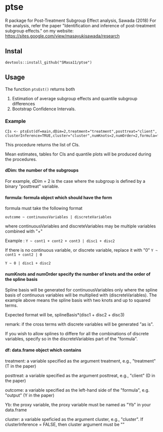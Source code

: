 # ptse
R package for Post-Treatment Subgroup Effect analysis, Sawada (2018)
 For the analysis, refer the paper "Identification and inference of post-treatment subgroup effects." on my website: https://sites.google.com/view/masayukisawada/research

## Instal
```devtools::install_github("SMasa11/ptse")```

## Usage
The function `ptsEst()` returns both
1. Estimation of average subgroup effects and quantile subgroup differences
2. Bootstrap Confidence Intervals.

### Example
```
CIs <- ptsEst(df=main,dDim=2,treatment="treatment",posttreat="client",
clusterInference=TRUE,cluster="cluster",numKnots=2,numOrder=2,formula=formula,Ytype="Yb")
```
This procedure returns the list of CIs. 

Mean estimates, tables for CIs and quantile plots will be produced during the procedures.

#### dDim: the number of the subgroups
For example, dDim = 2 is the case where the subgroup is defined by a binary "posttreat" variable.

#### formula: formula object which should have the form
 formula must take the following format

 ```outcome ~ continuousVariables | discreteVariables```
 
 where continuousVariables and discreteVariables may be multiple variables combined with "+"
 
 Example :
 ``` Y ~ cont1 + cont2 + cont3 | disc1 + disc2 ```
 
 If there is no continuous variable, or discrete variable, replace it with "0"
 ``` Y ~ cont1 + cont2 | 0 ```
 
 ``` Y ~ 0 | disc1 + disc2 ```

#### numKnots and numOrder specify the number of knots and the order of the spline basis
 Spline basis will be generated for continuousVariables only
 where the spline basis of continuous variables will be multiplied with (discreteVariables). The example above means the spline basis with two knots and up to squared terms.
 
  Expected format will be, splineBasis*(disc1 + disc2 + disc3)
  
  
  remark: if the cross terms with discrete variables will be generated "as is".
  
  If you wish to allow splines to differe for all the combinations of discrete variables, specify so in the discreteVariables part of the "formula".

#### df: data.frame object which contains
 treatment: a variable specified as the argument treatment, e.g., "treatment" (T in the paper)
 
 posttreat: a variable specified as the argument posttreat, e.g., "client" (D in the paper)
 
 outcome: a variable specified as the left-hand side of the "formula", e.g. "output" (Y in the paper)
 
 Yb: the proxy variable, the proxy variable must be named as "Yb" in your data.frame
 
 cluster: a variable speficied as the argument cluster, e.g., "cluster".
  If clusterInference = FALSE, then cluster argument must be "" 
